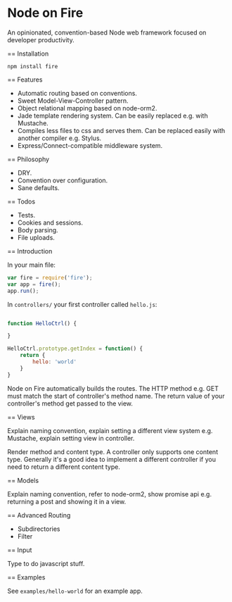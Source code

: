 Node on Fire
====

An opinionated, convention-based Node web framework focused on developer productivity.

== Installation
```
npm install fire
```

== Features
- Automatic routing based on conventions.
- Sweet Model-View-Controller pattern.
- Object relational mapping based on node-orm2.
- Jade template rendering system. Can be easily replaced e.g. with Mustache.
- Compiles less files to css and serves them. Can be replaced easily with another compiler e.g. Stylus.
- Express/Connect-compatible middleware system.

== Philosophy

- DRY.
- Convention over configuration.
- Sane defaults.

== Todos

- Tests.
- Cookies and sessions.
- Body parsing.
- File uploads.

== Introduction

In your main file:
```js
var fire = require('fire');
var app = fire();
app.run();
```

In ```controllers/``` your first controller called `hello.js`:
```js

function HelloCtrl() {

}

HelloCtrl.prototype.getIndex = function() {
	return {
		hello: 'world'
	}
}

```

Node on Fire automatically builds the routes. The HTTP method e.g. GET must match the start of controller's method name. The return value of your controller's method get passed to the view.

== Views

Explain naming convention, explain setting a different view system e.g. Mustache, explain setting view in controller.

Render method and content type. A controller only supports one content type. Generally it's a good idea to implement a different controller if you need to return a different content type.

== Models

Explain naming convention, refer to node-orm2, show promise api e.g. returning a post and showing it in a view.

== Advanced Routing
- Subdirectories
- Filter

== Input

Type to do javascript stuff.

== Examples

See ```examples/hello-world``` for an example app.

